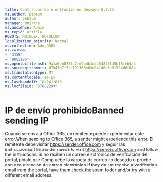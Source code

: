 ```yaml
---
title: Contra correo electrónico no deseado-5.7.23
ms.author: pebaum
author: pebaum
manager: mnirkhe
ms.audience: Admin
ms.topic: article
ROBOTS: NOINDEX, NOFOLLOW
localization_priority: Normal
ms.collection: Adm_O365
ms.custom:
- "3155"
- "9001195"
ms.openlocfilehash: 9a2a6eb8736c2fd9b4b3cdc548461d5b15feb4a4
ms.sourcegitcommit: 07b47d7f3ca191363e6bc84140e8e01524d6f08e
ms.translationtype: MT
ms.contentlocale: es-ES
ms.lasthandoff: 10/24/2019
ms.locfileid: "37682299"
---
```

# <a name="banned-sending-ip"></a><span data-ttu-id="a9d17-102">IP de envío prohibido</span><span class="sxs-lookup"><span data-stu-id="a9d17-102">Banned sending IP</span></span>

<span data-ttu-id="a9d17-103">Cuando se envía a Office 365, un remitente puede experimentar este error.</span><span class="sxs-lookup"><span data-stu-id="a9d17-103">When sending to Office 365, a sender might experience this error.</span></span> <span data-ttu-id="a9d17-104">El remitente debe visitar https://sender.office.com y seguir las instrucciones.</span><span class="sxs-lookup"><span data-stu-id="a9d17-104">The sender needs to visit https://sender.office.com and follow the instructions.</span></span>  <span data-ttu-id="a9d17-105">Si no reciben un correo electrónico de verificación del portal, pídale que Compruebe la carpeta de correo no deseado o pruebe con otra dirección de correo electrónico.</span><span class="sxs-lookup"><span data-stu-id="a9d17-105">If they do not receive a verification email from the portal, have them check the spam folder and/or try with a different email address.</span></span>